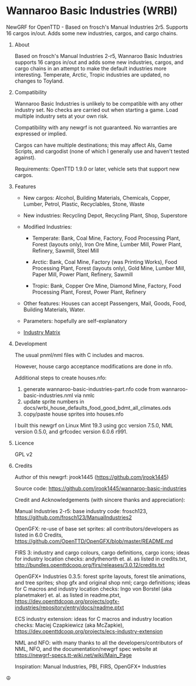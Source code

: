 # Wannaroo Basic Industries (WRBI)

NewGRF for OpenTTD - Based on frosch's Manual Industries 2r5. Supports 16 cargos in/out. Adds some new industries, cargos, and cargo chains.

1. About

    Based on frosch's Manual Industries 2-r5, Wannaroo Basic Industries supports 16 cargos in/out and adds some new industries, cargos, and cargo chains in an attempt to make the default industries more interesting. Temperate, Arctic, Tropic industries are updated, no changes to Toyland.

1. Compatibility

    Wannaroo Basic Industries is unlikely to be compatible with any other industry set. No checks are carried out when starting a game. Load multiple industry sets at your own risk.

    Compatibility with any newgrf is not guaranteed. No warranties are expressed or implied.

    Cargos can have multiple destinations; this may affect AIs, Game Scripts, and cargodist (none of which I generally use and haven't tested against).

    Requirements: OpenTTD 1.9.0 or later, vehicle sets that support new cargos.

1. Features

    * New cargos: Alcohol, Building Materials, Chemicals, Copper, Lumber, Petrol, Plastic, Recyclables, Stone, Waste

    * New industries: Recycling Depot, Recycling Plant, Shop, Superstore

    * Modified Industries:

        * Temperate: Bank, Coal Mine, Factory, Food Processing Plant, Forest (layouts only), Iron Ore Mine, Lumber Mill, Power Plant, Refinery, Sawmill, Steel Mill

        * Arctic: Bank, Coal Mine, Factory (was Printing Works), Food Processing Plant, Forest (layouts only), Gold Mine, Lumber Mill, Paper Mill, Power Plant, Refinery, Sawmill

        * Tropic: Bank, Copper Ore Mine, Diamond Mine, Factory, Food Processing Plant, Forest, Power Plant, Refinery

    * Other features: Houses can accept Passengers, Mail, Goods, Food, Building Materials, Water. 

    * Parameters: hopefully are self-explanatory
    
    * [Industry Matrix](https://htmlpreview.github.io/?https://github.com/jrook1445/wannaroo-basic-industries/blob/master/src/docs/wrbi_industries.html)

1. Development

    The usual pnml/nml files with C includes and macros.

    However, house cargo acceptance modifications are done in nfo.

    Additional steps to create houses.nfo:
        
    1) generate wannaroo-basic-industries-part.nfo code from wannaroo-basic-industries.nml via nmlc        
    2) update sprite numbers in docs/wrbi_house_defaults_food_good_bdmt_all_climates.ods        
    3) copy/paste house sprites into houses.nfo        

    I built this newgrf on Linux Mint 19.3 using gcc version 7.5.0, NML version 0.5.0, and grfcodec version 6.0.6 r991.

1. Licence

    GPL v2

1. Credits

    Author of this newgrf: jrook1445 (https://github.com/jrook1445)

    Source code: https://github.com/jrook1445/wannaroo-basic-industries

    Credit and Acknowledgements (with sincere thanks and appreciation):
    
    Manual Industries 2-r5: base industry code: frosch123, https://github.com/frosch123/ManualIndustries2

    OpenGFX: re-use of base set sprites: all contributors/developers as listed in 6.0 Credits, https://github.com/OpenTTD/OpenGFX/blob/master/README.md

    FIRS 3: industry and cargo colours, cargo definitions, cargo icons; ideas for industry location checks: andythenorth et. al. as listed in credits.txt, http://bundles.openttdcoop.org/firs/releases/3.0.12/credits.txt

    OpenGFX+ Industries 0.3.5: forest sprite layouts, forest tile animations, and tree sprites; shop gfx and original shop nml; cargo definitions; ideas for C macros and industry location checks: Ingo von Borstel (aka planetmaker) et. al. as listed in readme.ptxt, https://dev.openttdcoop.org/projects/ogfx-industries/repository/entry/docs/readme.ptxt

    ECS industry extension: ideas for C macros and industry location checks: Maciej Czapkiewicz (aka McZapkie), https://dev.openttdcoop.org/projects/ecs-industry-extension

    NML and NFO: with many thanks to all the developers/contributors of NML, NFO, and the documentation/newgrf spec website at https://newgrf-specs.tt-wiki.net/wiki/Main_Page

    Inspiration: Manual Industries, PBI, FIRS, OpenGFX+ Industries

:peace_symbol:

